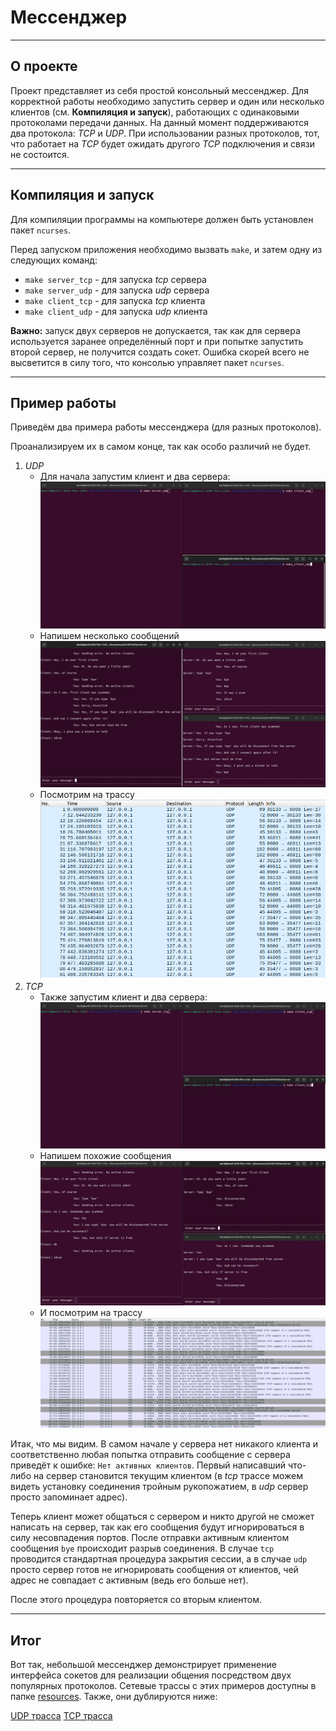 # Мессенджер

---

## О проекте

Проект представляет из себя простой консольный мессенджер. Для корректной работы необходимо запустить сервер и один или несколько клиентов (см. **Компиляция и запуск**), работающих с одинаковыми протоколами передачи данных. На данный момент поддерживаются два протокола: *TCP* и *UDP*. При использовании разных протоколов, тот, что работает на *TCP* будет ожидать другого *TCP* подключения и связи не состоится.

---

## Компиляция и запуск

Для компиляции программы на компьютере должен быть установлен пакет `ncurses`.

Перед запуском приложения необходимо вызвать `make`, и затем одну из следующих команд:

- `make server_tcp` - для запуска *tcp* сервера
- `make server_udp` - для запуска *udp* сервера
- `make client_tcp` - для запуска *tcp* клиента
- `make client_udp` - для запуска *udp* клиента

**Важно:** запуск двух серверов не допускается, так как для сервера используется заранее определённый порт и при попытке запустить второй сервер, не получится создать сокет. Ошибка скорей всего не высветится в силу того, что консолью управляет пакет `ncurses`.

---

## Пример работы

Приведём два примера работы мессенджера (для разных протоколов).

Проанализируем их в самом конце, так как особо различий не будет.

1. *UDP*
    - Для начала запустим клиент и два сервера:
    !["UDP Start"](Resources/UDP_start.png)
    - Напишем несколько сообщений
    !["UDP Process"](Resources/UDP_process.png)
    - Посмотрим на трассу
    ![UDP Trace](Resources/UDP_trace.png)
2. *TCP*
    - Также запустим клиент и два сервера:
    !["TCP Start"](Resources/TCP_start.png)
    - Напишем похожие сообщения
    !["TCP Process"](Resources/TCP_process.png)
    - И посмотрим на трассу
    ![TCP Trace](Resources/TCP_trace.png)

Итак, что мы видим. В самом начале у сервера нет никакого клиента и соответственно любая попытка отправить сообщение с сервера приведёт к ошибке: `Нет активных клиентов`. Первый написавший что-либо на сервер становится текущим клиентом (в *tcp* трассе можем видеть установку соединения тройным рукопожатием, в *udp* сервер просто запоминает адрес).

Теперь клиент может общаться с сервером и никто другой не сможет написать на сервер, так как его сообщения будут игнорироваться в силу несовпадения портов. После отправки активным клиентом сообщения `bye` происходит разрыв соединения. В случае `tcp` проводится стандартная процедура закрытия сессии, а в случае `udp` просто сервер готов не игнорировать сообщения от клиентов, чей адрес не совпадает с активным (ведь его больше нет).

После этого процедура повторяется со вторым клиентом.

---

## Итог

Вот так, небольшой мессенджер демонстрирует применение интерфейса сокетов для реализации общения посредством двух популярных протоколов. Сетевые трассы с этих примеров доступны в папке  [resources](Resources/). Также, они дублируются ниже:

[UDP трасса](Resources/UDP_messenger.pcap)
[TCP трасса](Resources/TCP_messenger.pcap)

